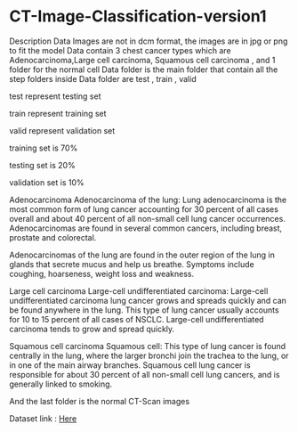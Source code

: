 # CT-Image-Classification-version1

Description
Data
Images are not in dcm format, the images are in jpg or png to fit the model Data contain 3 chest cancer types which are Adenocarcinoma,Large cell carcinoma, Squamous cell carcinoma , and 1 folder for the normal cell Data folder is the main folder that contain all the step folders inside Data folder are test , train , valid

test represent testing set

train represent training set

valid represent validation set


training set is 70%

testing set is 20%

validation set is 10%

Adenocarcinoma
Adenocarcinoma of the lung: Lung adenocarcinoma is the most common form of lung cancer accounting for 30 percent of all cases overall and about 40 percent of all non-small cell lung cancer occurrences. Adenocarcinomas are found in several common cancers, including breast, prostate and colorectal.

Adenocarcinomas of the lung are found in the outer region of the lung in glands that secrete mucus and help us breathe. Symptoms include coughing, hoarseness, weight loss and weakness.

Large cell carcinoma
Large-cell undifferentiated carcinoma: Large-cell undifferentiated carcinoma lung cancer grows and spreads quickly and can be found anywhere in the lung. This type of lung cancer usually accounts for 10 to 15 percent of all cases of NSCLC. Large-cell undifferentiated carcinoma tends to grow and spread quickly.

Squamous cell carcinoma
Squamous cell: This type of lung cancer is found centrally in the lung, where the larger bronchi join the trachea to the lung, or in one of the main airway branches. Squamous cell lung cancer is responsible for about 30 percent of all non-small cell lung cancers, and is generally linked to smoking.

And the last folder is the normal CT-Scan images

Dataset link :
[Here](https://www.kaggle.com/datasets/mohamedhanyyy/chest-ctscan-images)
